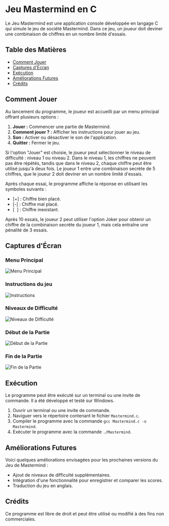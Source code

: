 # Jeu Mastermind en C

Le Jeu Mastermind est une application console développée en langage C qui simule le jeu de société Mastermind. Dans ce jeu, un joueur doit deviner une combinaison de chiffres en un nombre limité d'essais.

## Table des Matières

- [Comment Jouer](#comment-jouer)
- [Captures d'Écran](#captures-décran)
- [Exécution](#exécution)
- [Améliorations Futures](#améliorations-futures)
- [Crédits](#crédits)

## Comment Jouer <a name="comment-jouer"></a>

Au lancement du programme, le joueur est accueilli par un menu principal offrant plusieurs options :

1. **Jouer :** Commencer une partie de Mastermind.
2. **Comment jouer ? :** Afficher les instructions pour jouer au jeu.
3. **Son :** Activer ou désactiver le son de l'application.
4. **Quitter :** Fermer le jeu.

Si l'option "Jouer" est choisie, le joueur peut sélectionner le niveau de difficulté : niveau 1 ou niveau 2. Dans le niveau 1, les chiffres ne peuvent pas être répétés, tandis que dans le niveau 2, chaque chiffre peut être utilisé jusqu'à deux fois. Le joueur 1 entre une combinaison secrète de 5 chiffres, que le joueur 2 doit deviner en un nombre limité d'essais.

Après chaque essai, le programme affiche la réponse en utilisant les symboles suivants :

- [+] : Chiffre bien placé.
- [-] : Chiffre mal placé.
- [&nbsp;&nbsp;] : Chiffre inexistant.

Après 10 essais, le joueur 2 peut utiliser l'option Joker pour obtenir un chiffre de la combinaison secrète du joueur 1, mais cela entraîne une pénalité de 3 essais.

## Captures d'Écran <a name="captures-décran"></a>

### Menu Principal
![Menu Principal](https://user-images.githubusercontent.com/119759894/230787611-d0322db6-c310-4947-954b-1041abd677f0.png)

### Instructions du jeu
![Instructions](https://user-images.githubusercontent.com/119759894/230787635-47ef8829-86e3-48e2-b45d-80341665a564.png)

### Niveaux de Difficulté
![Niveaux de Difficulté](https://user-images.githubusercontent.com/119759894/230787657-e30017-4817-459e-a412-483fa41612f5.png)

### Début de la Partie
![Début de la Partie](https://user-images.githubusercontent.com/119759894/230787676-83365cba-98ee-4097-8131-4e5f37237dc0.png)

### Fin de la Partie
![Fin de la Partie](https://user-images.githubusercontent.com/119759894/230787753-992210e1-570e-4717-a0ae-b8d75ea34b6c.png)

## Exécution <a name="exécution"></a>

Le programme peut être exécuté sur un terminal ou une invite de commande. Il a été développé et testé sur Windows.

1. Ouvrir un terminal ou une invite de commande.
2. Naviguer vers le répertoire contenant le fichier `Mastermind.c`.
3. Compiler le programme avec la commande `gcc Mastermind.c -o Mastermind`.
4. Exécuter le programme avec la commande `./Mastermind`.

## Améliorations Futures <a name="améliorations-futures"></a>

Voici quelques améliorations envisagées pour les prochaines versions du Jeu de Mastermind :

- Ajout de niveaux de difficulté supplémentaires.
- Intégration d'une fonctionnalité pour enregistrer et comparer les scores.
- Traduction du jeu en anglais.

## Crédits <a name="crédits"></a>

Ce programme est libre de droit et peut être utilisé ou modifié à des fins non commerciales.
